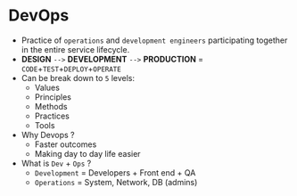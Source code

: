 # DevOps
- Practice of `operations` and `development engineers` participating together in the entire service lifecycle.
- **DESIGN** `-->` **DEVELOPMENT** `-->` **PRODUCTION** = `CODE`+`TEST`+`DEPLOY`+`OPERATE`
- Can be break down to `5` levels:
  - Values
  - Principles
  - Methods
  - Practices
  - Tools
- Why Devops ?
  - Faster outcomes
  - Making day to day life easier
- What is `Dev` + `Ops` ?
  - `Development` = Developers + Front end + QA
  - `Operations` = System, Network, DB (admins)
